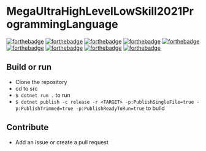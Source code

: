 # MegaUltraHighLevelLowSkill2021ProgrammingLanguage

[![forthebadge](https://forthebadge.com/images/badges/gluten-free.svg)]()
[![forthebadge](https://forthebadge.com/images/badges/powered-by-electricity.svg)]()
[![forthebadge](https://forthebadge.com/images/badges/60-percent-of-the-time-works-every-time.svg)]()
[![forthebadge](https://forthebadge.com/images/badges/check-it-out.svg)]()
[![forthebadge](https://forthebadge.com/images/badges/made-with-c-sharp.svg)]()
[![forthebadge](https://forthebadge.com/images/badges/for-you.svg)]()
[![forthebadge](https://forthebadge.com/images/badges/open-source.svg)]()
[![forthebadge](https://forthebadge.com/images/badges/powered-by-black-magic.svg)]()
[![forthebadge](https://forthebadge.com/images/badges/contains-17-coffee-cups.svg)]()

## Build or run

* Clone the repository
* cd to src
* `$ dotnet run .` to run
* `$ dotnet publish -c release -r <TARGET> -p:PublishSingleFile=true -p:PublishTrimmed=true -p:PublishReadyToRun=true`
  to build

## Contribute

* Add an issue or create a pull request

